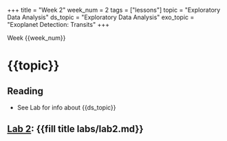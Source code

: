 +++
title = "Week 2"
week_num = 2
tags = ["lessons"]
topic = "Exploratory Data Analysis"
ds_topic = "Exploratory Data Analysis"
exo_topic =  "Exoplanet Detection: Transits"
+++

Week {{week_num}}
# {{topic}}

## Reading
- See Lab for info about {{ds_topic}}

## [Lab 2](../../labs/lab2/): {{fill title labs/lab2.md}}
